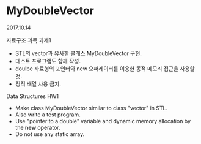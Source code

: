 # MyDoubleVector
2017.10.14

자료구조 과목 과제1
  * STL의 vector<double>과 유사한 클래스 MyDoubleVector 구현.
  * 테스트 프로그램도 함께 작성.
  * doulbe 자료형의 포인터와 new 오퍼레이터를 이용한 동적 메모리 접근을 사용할 것.
  * 정적 배열 사용 금지.
  
Data Structures HW1
  * Make class MyDoubleVector similar to class "vector<double>" in STL.
  * Also write a test program.
  * Use "pointer to a double" variable and dynamic memory allocation by the **new** operator.
  * Do not use any static array.
